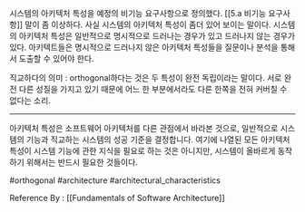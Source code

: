 
시스템의 아키텍처 특성을 예정의 비기능 요구사항으로 정의했다. [[5.a 비기능 요구사항]] 말이 좀 이상하다. 사실 시스템의 아키텍처 특성이 좀더 있어 보이는 말이다. 시스템의 아키텍처 특성은 일반적으로 명시적으로 드러나는 경우가 있고 드러나지 않는 경우가 있다. 아키텍트들은 명시적으로 드러나지 않은 아키텍처 특성들을 질문이나 분석을 통해서 도출할 수 있어야 한다.

직교하다의 의미 :  orthogonal하다는 것은 두 특성이 완전 독립이라는 말이다. 서로 완전 다른 성질을 가지고 있기 때문에 어느 한 부분에서라도 다른 한쪽을 전혀 커버칠 수 없다는 소리.

------

아키텍처 특성은 소프트웨어 아키텍처를 다른 관점에서 바라본 것으로, 일반적으로 시스템의 기능과 직교하는 시스템의 성공 기준을 결정합니다. 여기에 나열된 모든 아키텍처 특성이 시스템 기능에 관한 지식을 필요로 하는 것은 아니지만, 시스템이 올바르게 동작하기 위해서는 반드시 필요한 것들이다.

#orthogonal #architecture #architectural_characteristics 

Reference By : [[Fundamentals of Software Architecture]]


